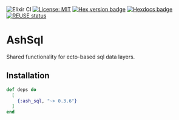 <!--
SPDX-FileCopyrightText: 2020 Zach Daniel

SPDX-License-Identifier: MIT
-->
![Elixir CI](https://github.com/ash-project/ash_sql/workflows/CI/badge.svg)
[![License: MIT](https://img.shields.io/badge/License-MIT-yellow.svg)](https://opensource.org/licenses/MIT)
[![Hex version badge](https://img.shields.io/hexpm/v/ash_sql.svg)](https://hex.pm/packages/ash_sql)
[![Hexdocs badge](https://img.shields.io/badge/docs-hexdocs-purple)](https://hexdocs.pm/ash_sql)
[![REUSE status](https://api.reuse.software/badge/github.com/ash-project/ash_sql)](https://api.reuse.software/info/github.com/ash-project/ash_sql)


# AshSql

Shared functionality for ecto-based sql data layers.

## Installation

```elixir
def deps do
  [
    {:ash_sql, "~> 0.3.6"}
  ]
end
```
